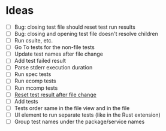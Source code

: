 # Ideas

- [ ] Bug: closing test file should reset test run results
- [ ] Bug: closing and opening test file doesn't resolve children
- [ ] Run csuite, etc.
- [ ] Go To tests for the non-file tests
- [ ] Update test names after file change
- [ ] Add test failed result
- [ ] Parse stderr execution duration
- [ ] Run spec tests
- [ ] Run ecomp tests
- [ ] Run mcomp tests
- [ ] [Reset test result after file change](https://code.visualstudio.com/api/extension-guides/testing#publishonly-controllers)
- [ ] Add tests
- [ ] Tests order same in the file view and in the file
- [ ] UI element to run separate tests (like in the Rust extension)
- [ ] Group test names under the package/service names
